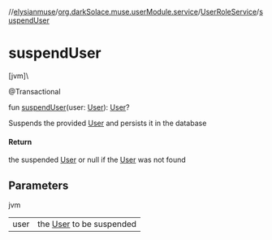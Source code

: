 //[elysianmuse](../../../index.md)/[org.darkSolace.muse.userModule.service](../index.md)/[UserRoleService](index.md)/[suspendUser](suspend-user.md)

# suspendUser

[jvm]\

@Transactional

fun [suspendUser](suspend-user.md)(user: [User](../../org.darkSolace.muse.userModule.model/-user/index.md)): [User](../../org.darkSolace.muse.userModule.model/-user/index.md)?

Suspends the provided [User](../../org.darkSolace.muse.userModule.model/-user/index.md) and persists it in the database

#### Return

the suspended [User](../../org.darkSolace.muse.userModule.model/-user/index.md) or null if the [User](../../org.darkSolace.muse.userModule.model/-user/index.md) was not found

## Parameters

jvm

| | |
|---|---|
| user | the [User](../../org.darkSolace.muse.userModule.model/-user/index.md) to be suspended |
